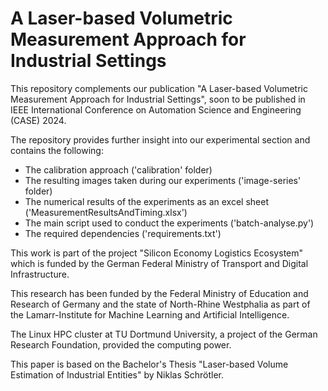 # A Laser-based Volumetric Measurement Approach for Industrial Settings
This repository complements our publication "A Laser-based Volumetric Measurement Approach for Industrial Settings", soon to be published in IEEE International Conference on Automation Science and Engineering (CASE) 2024.

The repository provides further insight into our experimental section and contains the following:
- The calibration approach ('calibration' folder)
- The resulting images taken during our experiments ('image-series' folder)
- The numerical results of the experiments as an excel sheet ('MeasurementResultsAndTiming.xlsx')
- The main script used to conduct the experiments ('batch-analyse.py')
- The required dependencies ('requirements.txt')

This work is part of the project "Silicon Economy Logistics Ecosystem" which is funded by the German Federal Ministry of Transport and Digital Infrastructure.
    
This research has been funded by the Federal Ministry of Education and Research of Germany and the state of North-Rhine Westphalia as part of the Lamarr-Institute for Machine Learning and Artificial Intelligence.
    
The Linux HPC cluster at TU Dortmund University, a project of the German Research Foundation, provided the computing power.

This paper is based on the Bachelor's Thesis "Laser-based Volume Estimation of Industrial Entities" by Niklas Schrötler.
